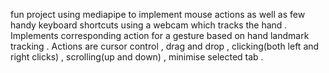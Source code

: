fun project using mediapipe to implement mouse actions as well as few handy keyboard shortcuts using a webcam which tracks the hand . Implements corresponding action for a gesture based on hand landmark tracking . Actions are cursor control , drag and drop , clicking(both left and right clicks) , scrolling(up and down) , minimise selected tab .
